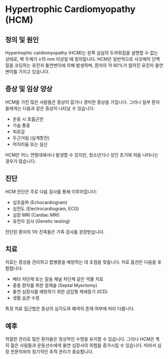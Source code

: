 # Hypertrophic Cardiomyopathy (HCM)

## 정의 및 원인
Hypertrophic cardiomyopathy (HCM)는 왼쪽 심실의 두꺼워짐을 설명할 수 없는 상태로, 벽 두께가 ≥15 mm 이상일 때 정의됩니다. HCM은 일반적으로 사코메어 단백질을 코딩하는 유전자 돌연변이에 의해 발생하며, 환자의 약 60%가 알려진 유전자 돌연변이를 가지고 있습니다.

## 증상 및 임상 양상
HCM을 가진 많은 사람들은 증상이 없거나 경미한 증상을 가집니다. 그러나 일부 환자들에게는 다음과 같은 증상이 나타날 수 있습니다:
- 운동 시 호흡곤란
- 가슴 통증
- 피로감
- 두근거림 (심계항진)
- 어지러움 또는 실신

HCM은 어느 연령대에서나 발생할 수 있지만, 청소년기나 성인 초기에 처음 나타나는 경우가 많습니다.

## 진단
HCM 진단은 주로 다음 검사를 통해 이루어집니다:
- 심초음파 (Echocardiogram)
- 심전도 (Electrocardiogram, ECG)
- 심장 MRI (Cardiac MRI)
- 유전자 검사 (Genetic testing)

진단된 환자의 1차 친족들은 가족 검사를 권장받습니다.

## 치료
치료는 증상을 관리하고 합병증을 예방하는 데 초점을 맞춥니다. 치료 옵션은 다음을 포함합니다:
- 베타 차단제 또는 칼슘 채널 차단제 같은 약물 치료
- 중증 환자를 위한 절제술 (Septal Myectomy)
- 돌연 심장사를 예방하기 위한 삽입형 제세동기 (ICD)
- 생활 습관 수정

특정 치료 접근법은 증상의 심각도와 폐색의 존재 여부에 따라 다릅니다.

## 예후
적절한 관리로 많은 환자들은 정상적인 수명을 유지할 수 있습니다. 그러나 HCM은 특히 젊은 사람들과 운동선수에게 돌연 심장사의 위험을 증가시킬 수 있습니다. 따라서 심장 전문의와의 정기적인 추적 관리가 중요합니다.
